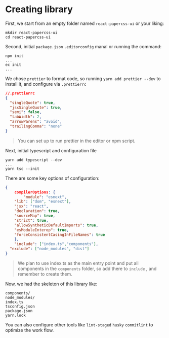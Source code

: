 # Creating library

First, we start from an empty folder named `react-papercss-ui` or your liking:

```
mkdir react-papercss-ui
cd react-papercss-ui
```



Second, initial `package.json`  `.editorconfig` manal or running the command:

```
npm init
...
ec init
...
```



We chose `prettier` to format code, so running `yarn add prettier --dev` to install it, and configure via `.prettierrc` 

```json
//.prettierrc
{
  "singleQuote": true,
  "jsxSingleQuote": true,
  "semi": false,
  "tabWidth": 2,
  "arrowParens": "avoid",
  "trailingComma": "none"
}

```

>  You can set up to run prettier in the editor or npm script.



Next, initial typescript and configuration file

```
yarn add typescript --dev
...
yarn tsc --init
```



There are some key options of configuration:

```json
{
	compilerOptions: {
		"module": "esnext",
    "lib": ["dom", "esnext"],
    "jsx": "react",
    "declaration": true,
    "sourceMap": true,
    "strict": true,
    "allowSyntheticDefaultImports": true,
    "esModuleInterop": true,
    "forceConsistentCasingInFileNames": true
	},
	"include": ["index.ts","components"],
  "exclude": ["node_modules", "dist"]
}
```

> We plan to use index.ts as the main entry point and put all components in the `components` folder, so add there to `include` , and remember to create them.



Now, we had the skeleton of this library like:

```
components/
node_modules/
index.ts      
tsconfig.json
package.json
yarn.lock
```



You can also configure other tools like `lint-staged` `husky` `commitlint` to optimize the work flow.


